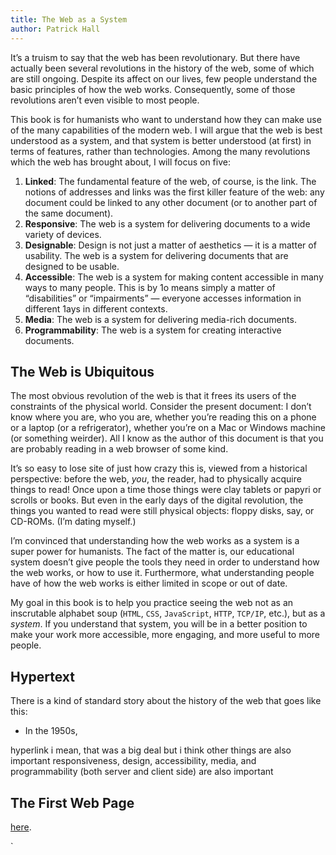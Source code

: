 ```yaml
---
title: The Web as a System
author: Patrick Hall
---
```


It’s a truism to say that the web has been revolutionary. But there have actually been several revolutions in the history of the web, some of which are still ongoing. Despite its affect on our lives, few people understand the basic principles of how the web works. Consequently, some of those revolutions aren’t even visible to most people.

This book is for humanists who want to understand how they can make use of the many capabilities of the modern web. I will argue that the web is best understood as a system, and that system is better understood (at first) in terms of features, rather than technologies. Among the many revolutions which the web has brought about, I will focus on five:

1. **Linked**: The fundamental feature of the web, of course, is the link. The notions of addresses and links was the first killer feature of the web: any document could be linked to any other document (or to another part of the same document).
1. **Responsive**: The web is a system for delivering documents to a wide variety of devices.
1. **Designable**: Design is not just a matter of aesthetics — it is a matter of usability. The web is a system for delivering documents that are designed to be usable. 
1. **Accessible**: The web is a system for making content accessible in many ways to many people. This is by 1o means simply a matter of “disabilities” or “impairments” — everyone accesses information  in different 1ays in different contexts.
1. **Media**: The web is a system for delivering media-rich documents.
1. **Programmability**: The web is a system for creating interactive documents.


## The Web is Ubiquitous

The most obvious revolution of the web is that it frees its users of the constraints of the physical world.
Consider the present document: I don’t know where you are, who you are, whether you’re reading this on a phone or a laptop (or a refrigerator), whether you’re on a Mac or Windows machine (or something weirder). All I know as the author of this document is that you are probably reading in a web browser of some kind. 

It’s so easy to lose site of just how crazy this is, viewed from a historical perspective: before the web, _you_, the reader, had to physically acquire things to read! Once upon a time those things were clay tablets or papyri or scrolls or books. But even in the early days of the digital revolution, the things you wanted to read were still physical objects: floppy disks, say, or CD-ROMs. (I’m dating myself.)



I’m convinced that understanding how the web works as a system is a super power for humanists. The fact of the matter is, our educational system doesn’t give people the tools they need in order to understand how the web works, or how to use it. Furthermore, what understanding people have of how the web works is either limited in scope or out of date. 

My goal in this book is to help you practice seeing the web not as an inscrutable alphabet soup (`HTML`, `CSS`, `JavaScript`, `HTTP`, `TCP/IP`, etc.), but as a _system_. If you understand that system, you will be in a better position to make your work more accessible, more engaging, and more useful to more people.


## Hypertext

There is a kind of standard story about the history of the web that goes like this:

* In the 1950s, 

hyperlink 
i mean, that was a big deal 
but i think other things are also important 
responsiveness, design, accessibility, media, and programmability (both server and client side) are also important

## The First Web Page


[here](http://info.cern.ch/hypertext/WWW/TheProject.html).

`